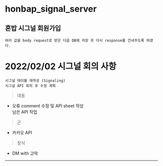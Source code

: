 # honbap_signal_server

## 혼밥 시그널 회원가입
    여러 값을 body request로 받은 다음 DB에 저장 후 다시 response를 건네주도록 하였다.

# 2022/02/02 시그널 회의 사항
    시그널 테이블 재작성 (Signaling)
    시그널 API 회의 후 수정 계획
> 데옹 
+ 오류 comment 수정 및 API sheet 작성  
남은 API 작업  

> 곤
+ 카카오 API  

> 창식
+ DM with 고악

---